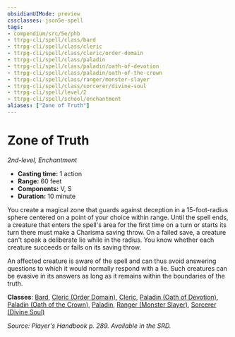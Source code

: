 ```yaml
---
obsidianUIMode: preview
cssclasses: json5e-spell
tags:
- compendium/src/5e/phb
- ttrpg-cli/spell/class/bard
- ttrpg-cli/spell/class/cleric
- ttrpg-cli/spell/class/cleric/order-domain
- ttrpg-cli/spell/class/paladin
- ttrpg-cli/spell/class/paladin/oath-of-devotion
- ttrpg-cli/spell/class/paladin/oath-of-the-crown
- ttrpg-cli/spell/class/ranger/monster-slayer
- ttrpg-cli/spell/class/sorcerer/divine-soul
- ttrpg-cli/spell/level/2
- ttrpg-cli/spell/school/enchantment
aliases: ["Zone of Truth"]
---
```

# Zone of Truth
*2nd-level, Enchantment*  

- **Casting time:** 1 action
- **Range:** 60 feet
- **Components:** V, S
- **Duration:** 10 minute

You create a magical zone that guards against deception in a 15-foot-radius sphere centered on a point of your choice within range. Until the spell ends, a creature that enters the spell's area for the first time on a turn or starts its turn there must make a Charisma saving throw. On a failed save, a creature can't speak a deliberate lie while in the radius. You know whether each creature succeeds or fails on its saving throw.

An affected creature is aware of the spell and can thus avoid answering questions to which it would normally respond with a lie. Such creatures can be evasive in its answers as long as it remains within the boundaries of the truth.

**Classes**: [Bard](compendium/classes/bard.md), [Cleric (Order Domain)](compendium/classes/cleric-order-domain-tce.md), [Cleric](compendium/classes/cleric.md), [Paladin (Oath of Devotion)](compendium/classes/paladin-oath-of-devotion.md), [Paladin (Oath of the Crown)](compendium/classes/paladin-oath-of-the-crown-scag.md), [Paladin](compendium/classes/paladin.md), [Ranger (Monster Slayer)](compendium/classes/ranger-monster-slayer-xge.md), [Sorcerer (Divine Soul)](compendium/classes/sorcerer-divine-soul-xge.md)

*Source: Player's Handbook p. 289. Available in the SRD.*